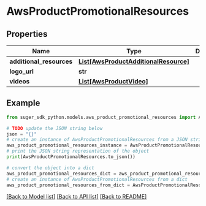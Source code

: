 # AwsProductPromotionalResources


## Properties

Name | Type | Description | Notes
------------ | ------------- | ------------- | -------------
**additional_resources** | [**List[AwsProductAdditionalResource]**](AwsProductAdditionalResource.md) |  | [optional] 
**logo_url** | **str** |  | [optional] 
**videos** | [**List[AwsProductVideo]**](AwsProductVideo.md) |  | [optional] 

## Example

```python
from suger_sdk_python.models.aws_product_promotional_resources import AwsProductPromotionalResources

# TODO update the JSON string below
json = "{}"
# create an instance of AwsProductPromotionalResources from a JSON string
aws_product_promotional_resources_instance = AwsProductPromotionalResources.from_json(json)
# print the JSON string representation of the object
print(AwsProductPromotionalResources.to_json())

# convert the object into a dict
aws_product_promotional_resources_dict = aws_product_promotional_resources_instance.to_dict()
# create an instance of AwsProductPromotionalResources from a dict
aws_product_promotional_resources_from_dict = AwsProductPromotionalResources.from_dict(aws_product_promotional_resources_dict)
```
[[Back to Model list]](../README.md#documentation-for-models) [[Back to API list]](../README.md#documentation-for-api-endpoints) [[Back to README]](../README.md)


